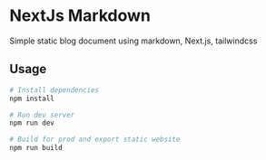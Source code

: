 # NextJs Markdown

Simple static blog document using markdown, Next.js, tailwindcss


## Usage

```bash
# Install dependencies
npm install

# Run dev server
npm run dev

# Build for prod and export static website
npm run build
```
